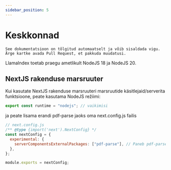 ```yaml
---
sidebar_position: 5
---
```


# Keskkonnad

`See dokumentatsioon on tõlgitud automaatselt ja võib sisaldada vigu. Ärge kartke avada Pull Request, et pakkuda muudatusi.`

LlamaIndex toetab praegu ametlikult NodeJS 18 ja NodeJS 20.

## NextJS rakenduse marsruuter

Kui kasutate NextJS rakenduse marsruuteri marsruutide käsitlejaid/serverita funktsioone, peate kasutama NodeJS režiimi:

```js
export const runtime = "nodejs"; // vaikimisi
```

ja peate lisama erandi pdf-parse jaoks oma next.config.js failis

```js
// next.config.js
/** @type {import('next').NextConfig} */
const nextConfig = {
  experimental: {
    serverComponentsExternalPackages: ["pdf-parse"], // Paneb pdf-parse tegelikult NodeJS režiimi koos NextJS rakenduse marsruuteriga
  },
};

module.exports = nextConfig;
```

